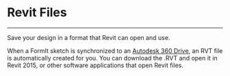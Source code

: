 # Revit Files

----

Save your design in a format that Revit can open and use.
 

When a FormIt sketch is synchronized to an [Autodesk 360 Drive](https://360.autodesk.com), an RVT file is automatically created for you. You can download the .RVT and open it in Revit 2015, or other software applications that open Revit files.
